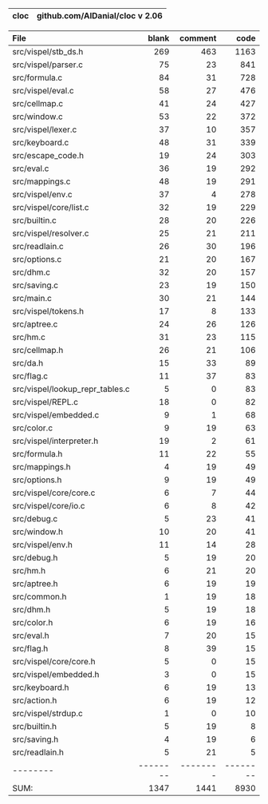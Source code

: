 cloc|github.com/AlDanial/cloc v 2.06
--- | ---

File|blank|comment|code
:-------|-------:|-------:|-------:
src/vispel/stb_ds.h|269|463|1163
src/vispel/parser.c|75|23|841
src/formula.c|84|31|728
src/vispel/eval.c|58|27|476
src/cellmap.c|41|24|427
src/window.c|53|22|372
src/vispel/lexer.c|37|10|357
src/keyboard.c|48|31|339
src/escape_code.h|19|24|303
src/eval.c|36|19|292
src/mappings.c|48|19|291
src/vispel/env.c|37|4|278
src/vispel/core/list.c|32|19|229
src/builtin.c|28|20|226
src/vispel/resolver.c|25|21|211
src/readlain.c|26|30|196
src/options.c|21|20|167
src/dhm.c|32|20|157
src/saving.c|23|19|150
src/main.c|30|21|144
src/vispel/tokens.h|17|8|133
src/aptree.c|24|26|126
src/hm.c|31|23|115
src/cellmap.h|26|21|106
src/da.h|15|33|89
src/flag.c|11|37|83
src/vispel/lookup_repr_tables.c|5|0|83
src/vispel/REPL.c|18|0|82
src/vispel/embedded.c|9|1|68
src/color.c|9|19|63
src/vispel/interpreter.h|19|2|61
src/formula.h|11|22|55
src/mappings.h|4|19|49
src/options.h|9|19|49
src/vispel/core/core.c|6|7|44
src/vispel/core/io.c|6|8|42
src/debug.c|5|23|41
src/window.h|10|20|41
src/vispel/env.h|11|14|28
src/debug.h|5|19|20
src/hm.h|6|21|20
src/aptree.h|6|19|19
src/common.h|1|19|18
src/dhm.h|5|19|18
src/color.h|6|19|16
src/eval.h|7|20|15
src/flag.h|8|39|15
src/vispel/core/core.h|5|0|15
src/vispel/embedded.h|3|0|15
src/keyboard.h|6|19|13
src/action.h|6|19|12
src/vispel/strdup.c|1|0|10
src/builtin.h|5|19|8
src/saving.h|4|19|6
src/readlain.h|5|21|5
--------|--------|--------|--------
SUM:|1347|1441|8930
